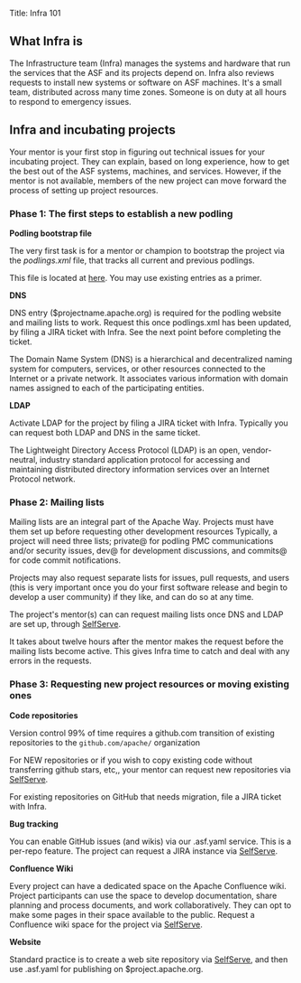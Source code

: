 Title: Infra 101

## What Infra is ##

The Infrastructure team (Infra) manages the systems and hardware that run the services that the ASF and its projects depend on. Infra also reviews requests to install new systems or software on ASF machines. It's a small team, distributed across many time zones. Someone is on duty at all hours to respond to emergency issues.

## Infra and incubating projects ##

Your mentor is your first stop in figuring out technical issues for your incubating project. They can explain, based on long experience, how to get the best out of the ASF systems, machines, and services. However, if the mentor is not available, members of the new project can move forward the process of setting up project resources.

### Phase 1: The first steps to establish a new podling ###

**Podling bootstrap file**

The very first task is for a mentor or champion to bootstrap the project via the _podlings.xml_ file, that tracks all current and previous podlings.

This file is located at <a href="https://svn.apache.org/repos/asf/incubator/public/trunk/content/podlings.xml" target="_blank">here</a>. You may use existing entries as a primer.

**DNS**

DNS entry ($projectname.apache.org) is required for the podling website and mailing lists to work. Request this once podlings.xml has been updated, by filing a JIRA ticket with Infra. See the next point before completing the ticket.

The Domain Name System (DNS) is a hierarchical and decentralized naming system for computers, services, or other resources connected to the Internet or a private network. It associates various information with domain names assigned to each of the participating entities.

**LDAP**

Activate LDAP for the project by filing a JIRA ticket with Infra. Typically you can request both LDAP and DNS in the same ticket.

The Lightweight Directory Access Protocol (LDAP) is an open, vendor-neutral, industry standard application protocol for accessing and maintaining distributed directory information services over an Internet Protocol network.

### Phase 2: Mailing lists ###

Mailing lists are an integral part of the Apache Way. Projects must have them set up before requesting other development resources
Typically, a project will need three lists; private@ for podling PMC communications and/or security issues, dev@ for development discussions, and commits@ for code commit notifications.

Projects may also request separate lists for issues, pull requests, and users (this is very important once you do your first software release and begin to develop a user community) if they like, and can do so at any time.

The project's mentor(s) can can request mailing lists once DNS and LDAP are set up, through <a href="https://selfserve.apache.org/" target="_blank">SelfServe</a>.

It takes about twelve hours after the mentor makes the request before the mailing lists become active. This gives Infra time to catch and deal with any errors in the requests.

### Phase 3: Requesting new project resources or moving existing ones ###

**Code repositories**

Version control 99% of time requires a github.com transition of existing repositories to the `github.com/apache/` organization

For NEW repositories or if you wish to copy existing code without transferring github stars, etc,, your mentor can request new repositories via <a href="https://selfserve.apache.org/" target="_blank">SelfServe</a>.

For existing repositories on GitHub that needs migration, file a JIRA ticket with Infra.

**Bug tracking**

You can enable GitHub issues (and wikis) via our .asf.yaml service. This is a per-repo feature. The project can request a JIRA instance via <a href="https://selfserve.apache.org/" target="_blank">SelfServe</a>.

**Confluence Wiki**

Every project can have a dedicated space on the Apache Confluence wiki. Project participants can use the space to develop documentation, share planning and process documents, and work collaboratively. They can opt to make some pages in their space available to the public. Request a Confluence wiki space for the project via <a href="https://selfserve.apache.org/" target="_blank">SelfServe</a>.

**Website**

Standard practice is to create a web site repository via <a href="https://selfserve.apache.org/" target="_blank_">SelfServe</a>, and then use .asf.yaml for publishing on $project.apache.org.
